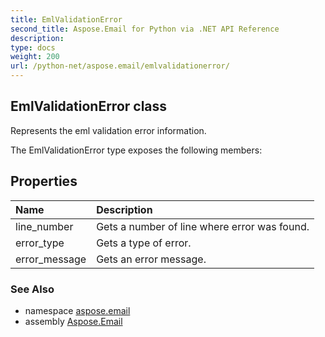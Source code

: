 ```yaml
---
title: EmlValidationError
second_title: Aspose.Email for Python via .NET API Reference
description: 
type: docs
weight: 200
url: /python-net/aspose.email/emlvalidationerror/
---
```


## EmlValidationError class

Represents the eml validation error information.

The EmlValidationError type exposes the following members:
## Properties
| Name | Description |
| :- | :- |
|line_number|Gets a number of line where error was found.|
|error_type|Gets a type of error.|
|error_message|Gets an error message.|

### See Also

* namespace [aspose.email](/email/python-net/aspose.email/)
* assembly [Aspose.Email](/email/python-net/)

